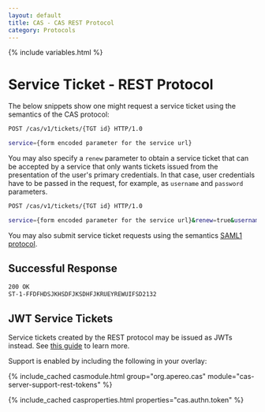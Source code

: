 ```yaml
---
layout: default
title: CAS - CAS REST Protocol
category: Protocols
---
```


{% include variables.html %}

# Service Ticket - REST Protocol

The below snippets show one might request a service ticket using the semantics of the CAS protocol:

```bash
POST /cas/v1/tickets/{TGT id} HTTP/1.0

service={form encoded parameter for the service url}
```

You may also specify a `renew` parameter to obtain a service ticket that can 
be accepted by a service that only wants tickets issued from the presentation 
of the user's primary credentials. In that case, user credentials have to be 
passed in the request, for example, as `username` and `password` parameters.

```bash
POST /cas/v1/tickets/{TGT id} HTTP/1.0

service={form encoded parameter for the service url}&renew=true&username=casuser&password=password
```

You may also submit service ticket requests using the semantics [SAML1 protocol](SAML-Protocol.html).

## Successful Response

```bash
200 OK
ST-1-FFDFHDSJKHSDFJKSDHFJKRUEYREWUIFSD2132
```

## JWT Service Tickets

Service tickets created by the REST protocol 
may be issued as JWTs instead. See [this guide](../installation/Configure-ServiceTicket-JWT.html) to learn more.

Support is enabled by including the following in your overlay:

{% include_cached casmodule.html group="org.apereo.cas" module="cas-server-support-rest-tokens" %}

{% include_cached casproperties.html properties="cas.authn.token" %}
